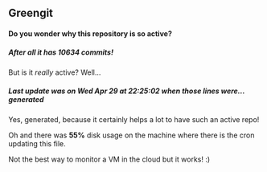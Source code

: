 ## Greengit

#### Do you wonder why this repository is so active?

##### After all it has 10634 commits!

But is it *really* active? Well...

##### Last update was on Wed Apr 29 at 22:25:02 when those lines were... generated

Yes, generated, because it certainly helps a lot to have such an active repo!

Oh and there was **55%** disk usage on the machine
where there is the cron updating this file.

Not the best way to monitor a VM in the cloud but it works! :)
